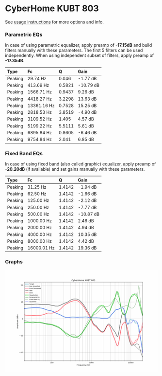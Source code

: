 # CyberHome KUBT 803
See [usage instructions](https://github.com/jaakkopasanen/AutoEq#usage) for more options and info.

### Parametric EQs
In case of using parametric equalizer, apply preamp of **-17.15dB** and build filters manually
with these parameters. The first 5 filters can be used independently.
When using independent subset of filters, apply preamp of **-17.35dB**.

| Type    | Fc          |      Q | Gain      |
|:--------|:------------|:-------|:----------|
| Peaking | 29.74 Hz    | 0.046  | -1.77 dB  |
| Peaking | 413.69 Hz   | 0.5821 | -10.79 dB |
| Peaking | 1566.71 Hz  | 0.9437 | 9.26 dB   |
| Peaking | 4418.27 Hz  | 3.2298 | 13.63 dB  |
| Peaking | 13361.16 Hz | 0.7528 | 15.25 dB  |
| Peaking | 2818.53 Hz  | 3.8519 | -4.90 dB  |
| Peaking | 3109.52 Hz  | 1.405  | 4.57 dB   |
| Peaking | 5199.22 Hz  | 5.5111 | 5.61 dB   |
| Peaking | 6895.84 Hz  | 0.8605 | -6.46 dB  |
| Peaking | 9754.84 Hz  | 2.041  | 6.85 dB   |

### Fixed Band EQs
In case of using fixed band (also called graphic) equalizer, apply preamp of **-20.20dB**
(if available) and set gains manually with these parameters.

| Type    | Fc          |      Q | Gain      |
|:--------|:------------|:-------|:----------|
| Peaking | 31.25 Hz    | 1.4142 | -1.94 dB  |
| Peaking | 62.50 Hz    | 1.4142 | -1.66 dB  |
| Peaking | 125.00 Hz   | 1.4142 | -2.12 dB  |
| Peaking | 250.00 Hz   | 1.4142 | -7.77 dB  |
| Peaking | 500.00 Hz   | 1.4142 | -10.87 dB |
| Peaking | 1000.00 Hz  | 1.4142 | 2.46 dB   |
| Peaking | 2000.00 Hz  | 1.4142 | 4.94 dB   |
| Peaking | 4000.00 Hz  | 1.4142 | 10.35 dB  |
| Peaking | 8000.00 Hz  | 1.4142 | 4.42 dB   |
| Peaking | 16000.01 Hz | 1.4142 | 19.36 dB  |

### Graphs
![](./CyberHome%20KUBT%20803.png)